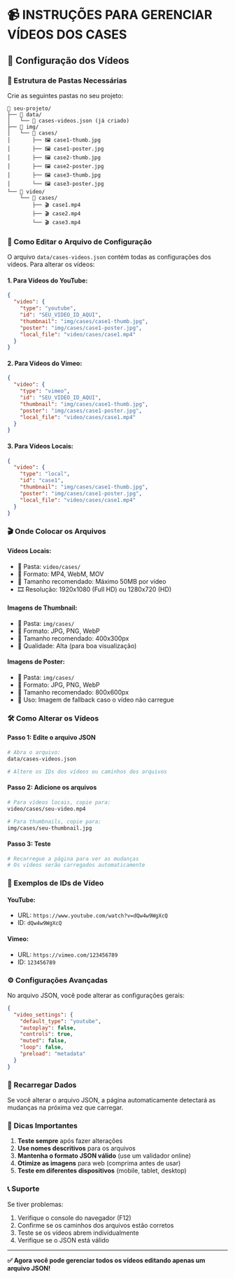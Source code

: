 # 📹 INSTRUÇÕES PARA GERENCIAR VÍDEOS DOS CASES

## 🎯 Configuração dos Vídeos

### 📁 Estrutura de Pastas Necessárias

Crie as seguintes pastas no seu projeto:

```
📁 seu-projeto/
├── 📁 data/
│   └── 📄 cases-videos.json (já criado)
├── 📁 img/
│   └── 📁 cases/
│       ├── 🖼️ case1-thumb.jpg
│       ├── 🖼️ case1-poster.jpg
│       ├── 🖼️ case2-thumb.jpg
│       ├── 🖼️ case2-poster.jpg
│       ├── 🖼️ case3-thumb.jpg
│       └── 🖼️ case3-poster.jpg
└── 📁 video/
    └── 📁 cases/
        ├── 🎬 case1.mp4
        ├── 🎬 case2.mp4
        └── 🎬 case3.mp4
```

### 📄 Como Editar o Arquivo de Configuração

O arquivo `data/cases-videos.json` contém todas as configurações dos vídeos. Para alterar os vídeos:

#### 1. **Para Vídeos do YouTube:**
```json
{
  "video": {
    "type": "youtube",
    "id": "SEU_VIDEO_ID_AQUI",
    "thumbnail": "img/cases/case1-thumb.jpg",
    "poster": "img/cases/case1-poster.jpg",
    "local_file": "video/cases/case1.mp4"
  }
}
```

#### 2. **Para Vídeos do Vimeo:**
```json
{
  "video": {
    "type": "vimeo",
    "id": "SEU_VIDEO_ID_AQUI",
    "thumbnail": "img/cases/case1-thumb.jpg",
    "poster": "img/cases/case1-poster.jpg",
    "local_file": "video/cases/case1.mp4"
  }
}
```

#### 3. **Para Vídeos Locais:**
```json
{
  "video": {
    "type": "local",
    "id": "case1",
    "thumbnail": "img/cases/case1-thumb.jpg",
    "poster": "img/cases/case1-poster.jpg",
    "local_file": "video/cases/case1.mp4"
  }
}
```

### 🎬 Onde Colocar os Arquivos

#### **Vídeos Locais:**
- 📁 Pasta: `video/cases/`
- 📄 Formato: MP4, WebM, MOV
- 📏 Tamanho recomendado: Máximo 50MB por vídeo
- 🎞️ Resolução: 1920x1080 (Full HD) ou 1280x720 (HD)

#### **Imagens de Thumbnail:**
- 📁 Pasta: `img/cases/`
- 📄 Formato: JPG, PNG, WebP
- 📏 Tamanho recomendado: 400x300px
- 🎨 Qualidade: Alta (para boa visualização)

#### **Imagens de Poster:**
- 📁 Pasta: `img/cases/`
- 📄 Formato: JPG, PNG, WebP
- 📏 Tamanho recomendado: 800x600px
- 🎨 Uso: Imagem de fallback caso o vídeo não carregue

### 🛠️ Como Alterar os Vídeos

#### **Passo 1: Edite o arquivo JSON**
```bash
# Abra o arquivo:
data/cases-videos.json

# Altere os IDs dos vídeos ou caminhos dos arquivos
```

#### **Passo 2: Adicione os arquivos**
```bash
# Para vídeos locais, copie para:
video/cases/seu-video.mp4

# Para thumbnails, copie para:
img/cases/seu-thumbnail.jpg
```

#### **Passo 3: Teste**
```bash
# Recarregue a página para ver as mudanças
# Os vídeos serão carregados automaticamente
```

### 📝 Exemplos de IDs de Vídeo

#### **YouTube:**
- URL: `https://www.youtube.com/watch?v=dQw4w9WgXcQ`
- ID: `dQw4w9WgXcQ`

#### **Vimeo:**
- URL: `https://vimeo.com/123456789`
- ID: `123456789`

### ⚙️ Configurações Avançadas

No arquivo JSON, você pode alterar as configurações gerais:

```json
{
  "video_settings": {
    "default_type": "youtube",
    "autoplay": false,
    "controls": true,
    "muted": false,
    "loop": false,
    "preload": "metadata"
  }
}
```

### 🔄 Recarregar Dados

Se você alterar o arquivo JSON, a página automaticamente detectará as mudanças na próxima vez que carregar.

### 🚨 Dicas Importantes

1. **Teste sempre** após fazer alterações
2. **Use nomes descritivos** para os arquivos
3. **Mantenha o formato JSON válido** (use um validador online)
4. **Otimize as imagens** para web (comprima antes de usar)
5. **Teste em diferentes dispositivos** (mobile, tablet, desktop)

### 📞 Suporte

Se tiver problemas:
1. Verifique o console do navegador (F12)
2. Confirme se os caminhos dos arquivos estão corretos
3. Teste se os vídeos abrem individualmente
4. Verifique se o JSON está válido

---

**✅ Agora você pode gerenciar todos os vídeos editando apenas um arquivo JSON!**
